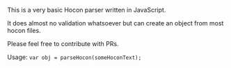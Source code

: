 
This is a very basic Hocon parser written in JavaScript.

It does almost no validation whatsoever but can create an object from most hocon files.

Please feel free to contribute with PRs.

Usage:
```var obj = parseHocon(someHoconText);```
